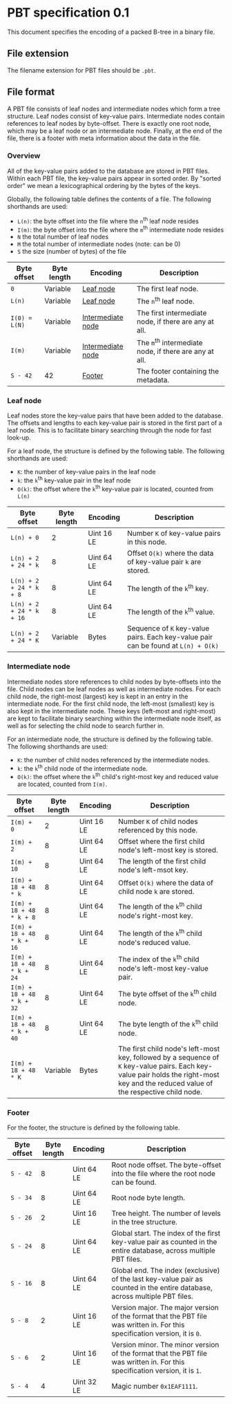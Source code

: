 # PBT specification 0.1

This document specifies the encoding of a packed B-tree in a binary file.

## File extension

The filename extension for PBT files should be `.pbt`.

## File format

A PBT file consists of leaf nodes and intermediate nodes which form a tree structure.
Leaf nodes consist of key-value pairs.
Intermediate nodes contain references to leaf nodes by byte-offset.
There is exactly one root node, which may be a leaf node or an intermediate node.
Finally, at the end of the file, there is a footer with meta information about the data in the file.

### Overview

All of the key-value pairs added to the database are stored in PBT files.
Within each PBT file, the key-value pairs appear in sorted order.
By "sorted order" we mean a lexicographical ordering by the bytes of the keys.

Globally, the following table defines the contents of a file.
The following shorthands are used:
- `L(n)`: the byte offset into the file where the `n`<sup>th</sup> leaf node resides
- `I(m)`: the byte offset into the file where the `m`<sup>th</sup> intermediate node resides
- `N` the total number of leaf nodes
- `M` the total number of intermediate nodes (note: can be 0)
- `S` the size (number of bytes) of the file

| Byte offset | Byte length | Encoding | Description |
|---|---|---|---|
| `0` | Variable | [Leaf node](#leaf-node) | The first leaf node. |
| `L(n)` | Variable | [Leaf node](#leaf-node) | The `n`<sup>th</sup> leaf node. |
| `I(0) = L(N)` | Variable | [Intermediate node](#intermediate-node) | The first intermediate node, if there are any at all. |
| `I(m)` | Variable | [Intermediate node](#intermediate-node) | The `m`<sup>th</sup> intermediate node, if there are any at all. |
| `S - 42` | 42 | [Footer](#footer) | The footer containing the metadata. |

### Leaf node

Leaf nodes store the key-value pairs that have been added to the database.
The offsets and lengths to each key-value pair is stored in the first part of a leaf node.
This is to facilitate binary searching through the node for fast look-up.

For a leaf node, the structure is defined by the following table.
The following shorthands are used:
- `K`: the number of key-value pairs in the leaf node
- `k`: the `k`<sup>th</sup> key-value pair in the leaf node
- `O(k)`: the offset where the `k`<sup>th</sup> key-value pair is located, counted from `L(n)`

| Byte offset | Byte length | Encoding | Description |
|---|---|---|---|
| `L(n) + 0` | 2 | Uint 16 LE | Number `K` of key-value pairs in this node. |
| `L(n) + 2 + 24 * k` | 8 | Uint 64 LE | Offset `O(k)` where the data of key-value pair `k` are stored. |
| `L(n) + 2 + 24 * k + 8` | 8 | Uint 64 LE | The length of the `k`<sup>th</sup> key. |
| `L(n) + 2 + 24 * k + 16` | 8 | Uint 64 LE | The length of the `k`<sup>th</sup> value. |
| `L(n) + 2 + 24 * K` | Variable | Bytes | Sequence of `K` key-value pairs. Each key-value pair can be found at `L(n) + O(k)` |

### Intermediate node

Intermediate nodes store references to child nodes by byte-offsets into the file.
Child nodes can be leaf nodes as well as intermediate nodes.
For each child node, the right-most (largest) key is kept in an entry in the intermediate node.
For the first child node, the left-most (smallest) key is also kept in the intermediate node.
These keys (left-most and right-most) are kept to facilitate binary searching within the intermediate node itself, as well as for selecting the child node to search further in.

For an intermediate node, the structure is defined by the following table.
The following shorthands are used:
- `K`: the number of child nodes referenced by the intermediate nodes.
- `k`: the `k`<sup>th</sup> child node of the intermediate node.
- `O(k)`: the offset where the `k`<sup>th</sup> child's right-most key and reduced value are located, counted from `I(m)`.

| Byte offset | Byte length | Encoding | Description |
|---|---|---|---|
| `I(m) + 0` | 2 | Uint 16 LE | Number `K` of child nodes referenced by this node. |
| `I(m) + 2` | 8 | Uint 64 LE | Offset where the first child node's left-most key is stored. |
| `I(m) + 10` | 8 | Uint 64 LE | The length of the first child node's left-msot key.
| `I(m) + 18 + 48 * k` | 8 | Uint 64 LE | Offset `O(k)` where the data of child node `k` are stored. |
| `I(m) + 18 + 48 * k + 8` | 8 | Uint 64 LE | The length of the `k`<sup>th</sup> child node's right-most key. |
| `I(m) + 18 + 48 * k + 16` | 8 | Uint 64 LE | The length of the `k`<sup>th</sup> child node's reduced value. |
| `I(m) + 18 + 48 * k + 24` | 8 | Uint 64 LE | The index of the `k`<sup>th</sup> child node's left-most key-value pair. |
| `I(m) + 18 + 48 * k + 32` | 8 | Uint 64 LE | The byte offset of the `k`<sup>th</sup> child node. |
| `I(m) + 18 + 48 * k + 40` | 8 | Uint 64 LE | The byte length of the `k`<sup>th</sup> child node. |
| `I(m) + 18 + 48 * K` | Variable | Bytes | The first child node's left-most key, followed by a sequence of `K` key-value pairs. Each key-value pair holds the right-most key and the reduced value of the respective child node. |

### Footer

For the footer, the structure is defined by the following table.

| Byte offset | Byte length | Encoding | Description |
|---|---|---|---|
| `S - 42` | 8 | Uint 64 LE | Root node offset. The byte-offset into the file where the root node can be found. |
| `S - 34` | 8 | Uint 64 LE | Root node byte length. |
| `S - 26` | 2 | Uint 16 LE | Tree height. The number of levels in the tree structure. |
| `S - 24` | 8 | Uint 64 LE | Global start. The index of the first key-value pair as counted in the entire database, across multiple PBT files. |
| `S - 16` | 8 | Uint 64 LE | Global end. The index (exclusive) of the last key-value pair as counted in the entire database, across multiple PBT files. |
| `S - 8` | 2 | Uint 16 LE | Version major. The major version of the format that the PBT file was written in. For this specification version, it is `0`. |
| `S - 6` | 2 | Uint 16 LE | Version minor. The minor version of the format that the PBT file was written in. For this specification version, it is `1`. |
| `S - 4` | 4 | Uint 32 LE | Magic number `0x1EAF1111`. |
